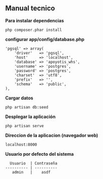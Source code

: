 ## Manual tecnico

  **Para instalar dependencias**
  
  `php composer.phar install`
  
  **configurar app/config/database.php**
  
  ```
  'pgsql' => array(
      'driver'   => 'pgsql',
      'host'     => 'localhost',
      'database' => 'apoyotis_whs',
      'username' => 'postgres',
      'password' => 'postgres',
      'charset'  => 'utf8',
      'prefix'   => '',
      'schema'   => 'public',
  ),
  ```
  
  **Cargar datos**
  
  `php artisan db:seed`
  
  **Desplegar la aplicación**
  
  `php artisan serve`
  
  **Direccion de la aplicacion (navegador web)**
  
  `localhost:8000`
  
  **Usuario por defecto del sistema**
  ```
    Usuario  | Contraseña
  ---------- | ----------
     admin   |    asdf
  ```
